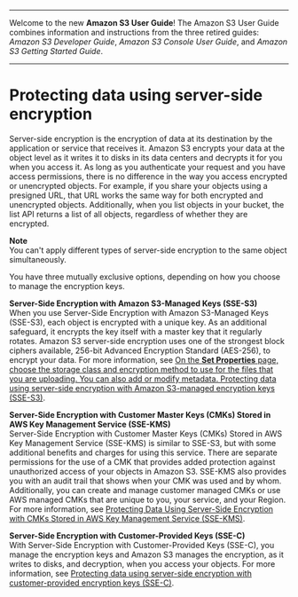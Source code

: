--------

Welcome to the new **Amazon S3 User Guide**\! The Amazon S3 User Guide combines information and instructions from the three retired guides: *Amazon S3 Developer Guide*, *Amazon S3 Console User Guide*, and *Amazon S3 Getting Started Guide*\.

--------

# Protecting data using server\-side encryption<a name="serv-side-encryption"></a>

Server\-side encryption is the encryption of data at its destination by the application or service that receives it\. Amazon S3 encrypts your data at the object level as it writes it to disks in its data centers and decrypts it for you when you access it\. As long as you authenticate your request and you have access permissions, there is no difference in the way you access encrypted or unencrypted objects\. For example, if you share your objects using a presigned URL, that URL works the same way for both encrypted and unencrypted objects\. Additionally, when you list objects in your bucket, the list API returns a list of all objects, regardless of whether they are encrypted\.

**Note**  
You can't apply different types of server\-side encryption to the same object simultaneously\.

You have three mutually exclusive options, depending on how you choose to manage the encryption keys\.

**Server\-Side Encryption with Amazon S3\-Managed Keys \(SSE\-S3\)**  
When you use Server\-Side Encryption with Amazon S3\-Managed Keys \(SSE\-S3\), each object is encrypted with a unique key\. As an additional safeguard, it encrypts the key itself with a master key that it regularly rotates\. Amazon S3 server\-side encryption uses one of the strongest block ciphers available, 256\-bit Advanced Encryption Standard \(AES\-256\), to encrypt your data\. For more information, see [On the **Set Properties** page, choose the storage class and encryption method to use for the files that you are uploading\. You can also add or modify metadata\. Protecting data using server\-side encryption with Amazon S3\-managed encryption keys \(SSE\-S3\)](UsingServerSideEncryption.md)\.

**Server\-Side Encryption with Customer Master Keys \(CMKs\) Stored in AWS Key Management Service \(SSE\-KMS\)**  
Server\-Side Encryption with Customer Master Keys \(CMKs\) Stored in AWS Key Management Service \(SSE\-KMS\) is similar to SSE\-S3, but with some additional benefits and charges for using this service\. There are separate permissions for the use of a CMK that provides added protection against unauthorized access of your objects in Amazon S3\. SSE\-KMS also provides you with an audit trail that shows when your CMK was used and by whom\. Additionally, you can create and manage customer managed CMKs or use AWS managed CMKs that are unique to you, your service, and your Region\. For more information, see [Protecting Data Using Server\-Side Encryption with CMKs Stored in AWS Key Management Service \(SSE\-KMS\)](UsingKMSEncryption.md)\.

**Server\-Side Encryption with Customer\-Provided Keys \(SSE\-C\)**  
With Server\-Side Encryption with Customer\-Provided Keys \(SSE\-C\), you manage the encryption keys and Amazon S3 manages the encryption, as it writes to disks, and decryption, when you access your objects\. For more information, see [Protecting data using server\-side encryption with customer\-provided encryption keys \(SSE\-C\)](ServerSideEncryptionCustomerKeys.md)\.